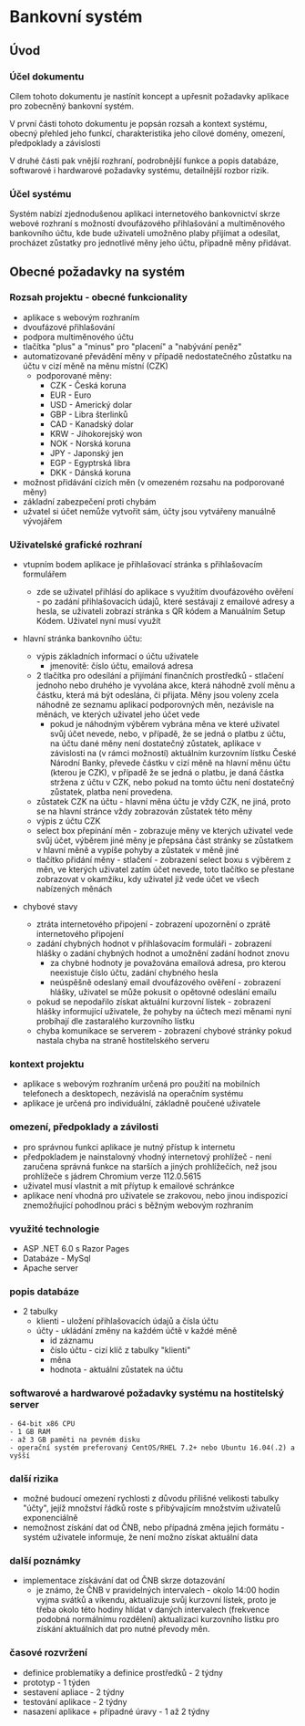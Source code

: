 # Bankovní systém

## Úvod

### Účel dokumentu

Cílem tohoto dokumentu je nastínit koncept a upřesnit požadavky aplikace pro zobecněný bankovní systém.  

V první části tohoto dokumentu je popsán rozsah a kontext systému, obecný přehled jeho funkcí, charakteristika jeho cílové domény, omezení, předpoklady a závislosti

V druhé části pak vnější rozhraní, podrobnější funkce a popis databáze, softwarové i hardwarové požadavky systému, detailnější rozbor rizik. 

### Účel systému

Systém nabízí zjednodušenou aplikaci internetového bankovnictví skrze webové rozhraní s možností dvoufázového přihlašování a multiměnového bankovního účtu, kde bude uživateli umožněno plaby přijímat a odesílat, procházet zůstatky pro jednotlivé měny jeho účtu, případně měny přidávat. 

## Obecné požadavky na systém

### Rozsah projektu - obecné funkcionality 

- aplikace s webovým rozhraním 
- dvoufázové přihlašování 
- podpora multiměnového účtu 
- tlačítka "plus" a "minus" pro "placení" a "nabývání peněz" 
- automatizované převádění měny v případě nedostatečného zůstatku na účtu v cizí měně na měnu místní (CZK)
    - podporované měny: 
        - CZK - Česká koruna 
        - EUR - Euro 
        - USD - Americký dolar
        - GBP - Libra šterlinků 
        - CAD - Kanadský dolar 
        - KRW - Jihokorejský won 
        - NOK - Norská koruna 
        - JPY - Japonský jen
        - EGP - Egyptrská libra 
        - DKK - Dánská koruna 
- možnost přidávání cizích měn (v omezeném rozsahu na podporované měny) 
- základní zabezpečení proti chybám 
- užvatel si účet nemůže vytvořit sám, účty jsou vytvářeny manuálně vývojářem 

### Uživatelské grafické rozhraní 
- vtupním bodem aplikace je přihlašovací stránka s přihlašovacím formulářem
    - zde se uživatel přihlásí do aplikace s využitím dvoufázového ověření - po zadání přihlašovacích údajů, které sestávají z emailové adresy a hesla, se uživateli zobrazí stránka s QR kódem a Manuálním Setup Kódem. Uživatel nyní musí využít 

- hlavní stránka bankovního účtu: 
    - výpis základních informací o účtu uživatele 
        - jmenovitě: číslo účtu, emailová adresa
    -  2 tlačítka pro odesílání a přijímání finančních prostředků - stlačení jednoho nebo druhého je vyvolána akce, která náhodně zvolí měnu a částku, která má být odeslána, či přijata. Měny jsou voleny zcela náhodně ze seznamu aplikací podporovných měn, nezávisle na měnách, ve kterých uživatel jeho účet vede
        - pokud je náhodným výběrem vybrána měna ve které uživatel svůj účet nevede, nebo, v případě, že se jedná o platbu z účtu, na účtu dané měny není dostatečný zůstatek, aplikace v závislosti na (v rámci možností) aktuálním kurzovním lístku České Národní Banky, převede částku v cizí měně na hlavní měnu účtu (kterou je CZK), v případě že se jedná o platbu, je daná částka stržena z účtu v CZK, nebo pokud na tomto účtu není dostatečný zůstatek, platba není provedena. 
    - zůstatek CZK na účtu - hlavní měna účtu je vždy CZK, ne jiná, proto se na hlavní stránce vždy zobrazován zůstatek této měny 
    - výpis z účtu CZK
    - select box přepínání měn - zobrazuje měny ve kterých uživatel vede svůj účet, výběrem jiné měny je přepsána část stránky se zůstatkem v hlavní měně a vypíše pohyby a zůstatek v měně jiné 
    - tlačítko přidání měny - stlačení - zobrazení select boxu s výběrem z měn, ve kterých uživatel zatím účet nevede, toto tlačítko se přestane zobrazovat v okamžiku, kdy uživatel již vede účet ve všech nabízených měnách 
- chybové stavy
    - ztráta internetového připojení - zobrazení upozornění o zprátě internetového připojení
    - zadání chybných hodnot v přihlašovacím formuláři - zobrazení hlášky o zadání chybných hodnot a umožnění zadání hodnot znovu
        - za chybné hodnoty je považována emailová adresa, pro kterou neexistuje číslo účtu, zadání chybného hesla
        - neúspěšně odeslaný email dvoufázového ověření - zobrazení hlášky, uživatel se může pokusit o opětovné odeslání emailu
    - pokud se nepodařilo získat aktuální kurzovní lístek - zobrazení hlášky informující uživatele, že pohyby na účtech mezi měnami nyní probíhají dle zastaralého kurzovního lístku
    - chyba komunikace se serverem - zobrazení chybové stránky pokud nastala chyba na straně hostitelského serveru 

### kontext projektu 
- aplikace s webovým rozhraním určená pro použití na mobilních telefonech a desktopech, nezávislá na operačním systému  
- aplikace je určená pro individuální, základně poučené uživatele 

### omezení, předpoklady a závilosti 
- pro správnou funkci aplikace je nutný přístup k internetu 
- předpokladem je nainstalovný vhodný internetový prohlížeč - není zaručena správná funkce na starších a jiných prohlížečích, než jsou prohlížeče s jádrem Chromium verze 112.0.5615
- uživatel musí vlastnit a mít příytup k emailové schránkce 
- aplikace není vhodná pro uživatele se zrakovou, nebo jinou indispozicí znemožňující pohodlnou práci s běžným webovým rozhraním 


### využité technologie 
- ASP .NET 6.0 s Razor Pages 
- Databáze - MySql 
- Apache server

### popis databáze 
- 2 tabulky
    - klienti - uložení přihlašovacích údajů a čísla účtu 
    - účty - ukládání změny na každém účtě v každé měně 
        - id záznamu 
        - číslo účtu - cizí klíč z tabulky "klienti"
        - měna 
        - hodnota - aktuální zůstatek na účtu 

### softwarové a hardwarové požadavky systému na hostitelský server
    - 64-bit x86 CPU
    - 1 GB RAM
    - až 3 GB paměti na pevném disku 
    - operační systém preferovaný CentOS/RHEL 7.2+ nebo Ubuntu 16.04(.2) a vyšší

### další rizika 
- možné budoucí omezení rychlosti z důvodu přílišné velikosti tabulky "účty", jejíž množství řádků roste s přibývajícím množstvím uživatelů exponenciálně 
- nemožnost získání dat od ČNB, nebo případná změna jejich formátu - systém uživatele informuje, že není možno získat aktuální data 

### další poznámky 
- implementace získávání dat od ČNB skrze dotazování 
    - je známo, že ČNB v pravidelných intervalech - okolo 14:00 hodin vyjma svátků a víkendu, aktualizuje svůj kurzovní lístek, proto je třeba okolo této hodiny hlídat v daných intervalech (frekvence podobná normálnímu rozdělení) aktualizaci kurzovního lístku pro získání aktuálních dat pro nutné převody měn. 

### časové rozvržení 
- definice problematiky a definice prostředků   - 2 týdny 
- prototyp                                      - 1 týden 
- sestavení apliace                             - 2 týdny
- testování aplikace                            - 2 týdny
- nasazení aplikace + případné úravy            - 1 až 2 týdny


